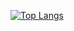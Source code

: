 [![Top Langs](https://github-readme-stats.vercel.app/api/top-langs/?username=ShayanBits&show_icons=true&hide=&theme=radical&langs_count=7)](https://github.com/anuraghazra/github-readme-stats)

[comment]: <> ([![willianrod's wakatime stats]&#40;https://github-readme-stats.vercel.app/api/wakatime?username=ShayanBits&#41;]&#40;https://github.com/anuraghazra/github-readme-stats&#41;)
